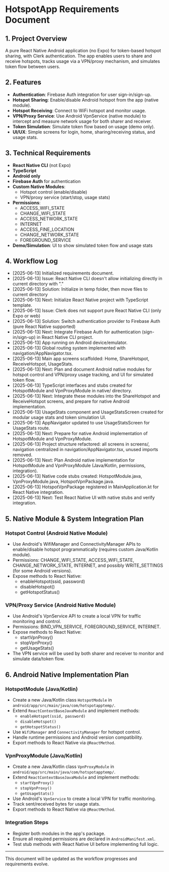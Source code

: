 # HotspotApp Requirements Document

## 1. Project Overview

A pure React Native Android application (no Expo) for token-based hotspot sharing, with Clerk authentication. The app enables users to share and receive hotspots, tracks usage via a VPN/proxy mechanism, and simulates token flow between users.

## 2. Features

- **Authentication**: Firebase Auth integration for user sign-in/sign-up.
- **Hotspot Sharing**: Enable/disable Android hotspot from the app (native module).
- **Hotspot Receiving**: Connect to WiFi hotspot and monitor usage.
- **VPN/Proxy Service**: Use Android VpnService (native module) to intercept and measure network usage for both sharer and receiver.
- **Token Simulation**: Simulate token flow based on usage (demo only).
- **UI/UX**: Simple screens for login, home, sharing/receiving status, and usage stats.

## 3. Technical Requirements

- **React Native CLI** (not Expo)
- **TypeScript**
- **Android only**
- **Firebase Auth** for authentication
- **Custom Native Modules**:
  - Hotspot control (enable/disable)
  - VPN/proxy service (start/stop, usage stats)
- **Permissions**:
  - ACCESS_WIFI_STATE
  - CHANGE_WIFI_STATE
  - ACCESS_NETWORK_STATE
  - INTERNET
  - ACCESS_FINE_LOCATION
  - CHANGE_NETWORK_STATE
  - FOREGROUND_SERVICE
- **Demo/Simulation**: UI to show simulated token flow and usage stats

## 4. Workflow Log

- [2025-06-13] Initialized requirements document.
- [2025-06-13] Issue: React Native CLI doesn't allow initializing directly in current directory with "."
- [2025-06-13] Solution: Initialize in temp folder, then move files to current directory
- [2025-06-13] Next: Initialize React Native project with TypeScript template.
- [2025-06-13] Issue: Clerk does not support pure React Native CLI (only Expo or web)
- [2025-06-13] Solution: Switch authentication provider to Firebase Auth (pure React Native supported)
- [2025-06-13] Next: Integrate Firebase Auth for authentication (sign-in/sign-up) in React Native CLI project.
- [2025-06-13] App running on Android device/emulator.
- [2025-06-13] Global routing system implemented with navigation/AppNavigator.tsx.
- [2025-06-13] Main app screens scaffolded: Home, ShareHotspot, ReceiveHotspot, UsageStats.
- [2025-06-13] Next: Plan and document Android native modules for hotspot control and VPN/proxy usage tracking, and UI for simulated token flow.
- [2025-06-13] TypeScript interfaces and stubs created for HotspotModule and VpnProxyModule in native/ directory.
- [2025-06-13] Next: Integrate these modules into the ShareHotspot and ReceiveHotspot screens, and prepare for native Android implementation.
- [2025-06-13] UsageStats component and UsageStatsScreen created for modular usage stats and token simulation UI.
- [2025-06-13] AppNavigator updated to use UsageStatsScreen for UsageStats route.
- [2025-06-13] Next: Prepare for native Android implementation of HotspotModule and VpnProxyModule.
- [2025-06-13] Project structure refactored: all screens in screens/, navigation centralized in navigation/AppNavigator.tsx, unused imports removed.
- [2025-06-13] Next: Plan Android native implementation for HotspotModule and VpnProxyModule (Java/Kotlin, permissions, integration).
- [2025-06-13] Native code stubs created: HotspotModule.java, VpnProxyModule.java, HotspotVpnPackage.java.
- [2025-06-13] HotspotVpnPackage registered in MainApplication.kt for React Native integration.
- [2025-06-13] Next: Test React Native UI with native stubs and verify integration.

## 5. Native Module & System Integration Plan

### Hotspot Control (Android Native Module)

- Use Android's WifiManager and ConnectivityManager APIs to enable/disable hotspot programmatically (requires custom Java/Kotlin module).
- Permissions: CHANGE_WIFI_STATE, ACCESS_WIFI_STATE, CHANGE_NETWORK_STATE, INTERNET, and possibly WRITE_SETTINGS (for some Android versions).
- Expose methods to React Native:
  - enableHotspot(ssid, password)
  - disableHotspot()
  - getHotspotStatus()

### VPN/Proxy Service (Android Native Module)

- Use Android's VpnService API to create a local VPN for traffic monitoring and control.
- Permissions: BIND_VPN_SERVICE, FOREGROUND_SERVICE, INTERNET.
- Expose methods to React Native:
  - startVpnProxy()
  - stopVpnProxy()
  - getUsageStats()
- The VPN service will be used by both sharer and receiver to monitor and simulate data/token flow.

## 6. Android Native Implementation Plan

### HotspotModule (Java/Kotlin)

- Create a new Java/Kotlin class `HotspotModule` in `android/app/src/main/java/com/hotspotapptemp/`.
- Extend `ReactContextBaseJavaModule` and implement methods:
  - `enableHotspot(ssid, password)`
  - `disableHotspot()`
  - `getHotspotStatus()`
- Use `WifiManager` and `ConnectivityManager` for hotspot control.
- Handle runtime permissions and Android version compatibility.
- Export methods to React Native via `@ReactMethod`.

### VpnProxyModule (Java/Kotlin)

- Create a new Java/Kotlin class `VpnProxyModule` in `android/app/src/main/java/com/hotspotapptemp/`.
- Extend `ReactContextBaseJavaModule` and implement methods:
  - `startVpnProxy()`
  - `stopVpnProxy()`
  - `getUsageStats()`
- Use Android's `VpnService` to create a local VPN for traffic monitoring.
- Track sent/received bytes for usage stats.
- Export methods to React Native via `@ReactMethod`.

### Integration Steps

- Register both modules in the app's package.
- Ensure all required permissions are declared in `AndroidManifest.xml`.
- Test stub methods with React Native UI before implementing full logic.

---

This document will be updated as the workflow progresses and requirements evolve.
